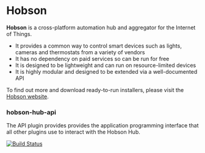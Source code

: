 # Hobson

**Hobson** is a cross-platform automation hub and aggregator for the Internet of Things.

* It provides a common way to control smart devices such as lights, cameras and thermostats from a variety of vendors
* It has no dependency on paid services so can be run for free
* It is designed to be lightweight and can run on resource-limited devices
* It is highly modular and designed to be extended via a well-documented API 

To find out more and download ready-to-run installers, please visit the 
[Hobson website](http://www.hobson-automation.com).

### hobson-hub-api

The API plugin provides provides the application programming interface that all other plugins use to interact
with the Hobson Hub.

[![Build Status](https://api.travis-ci.org/whizzosoftware/hobson-hub-api.png)](https://api.travis-ci.org/whizzosoftware/hobson-hub-api.png)